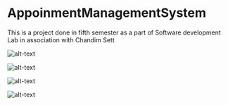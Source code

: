 # AppoinmentManagementSystem
This is a project done in fifth semester as a part of Software development Lab in association with Chandim Sett

![alt-text](https://github.com/arunkumarmarndi1994/AppoinmentManagementSystem/blob/master/apointment/images/Screenshot%20(10).png)

![alt-text](https://github.com/arunkumarmarndi1994/AppoinmentManagementSystem/blob/master/apointment/images/Screenshot%20(11).png)

![alt-text](https://github.com/arunkumarmarndi1994/AppoinmentManagementSystem/blob/master/apointment/images/Screenshot%20(15).png)

![alt-text](https://github.com/arunkumarmarndi1994/AppoinmentManagementSystem/blob/master/apointment/images/Screenshot%20(16).png)
